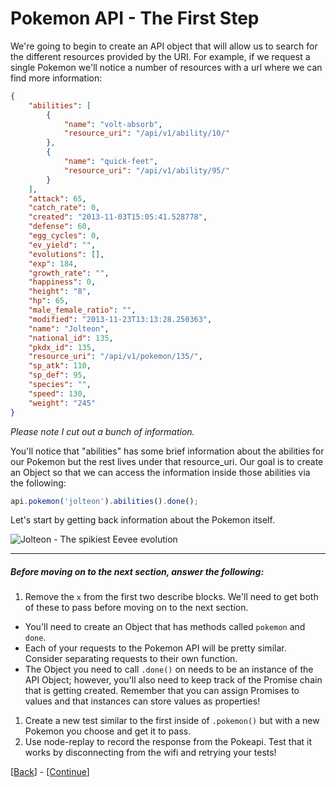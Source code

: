 # Pokemon API - The First Step

We're going to begin to create an API object that will allow us to search for the different resources provided by the URI. For example, if we request a single Pokemon we'll notice a number of resources with a url where we can find more information:

```json
{
    "abilities": [
        {
            "name": "volt-absorb",
            "resource_uri": "/api/v1/ability/10/"
        },
        {
            "name": "quick-feet",
            "resource_uri": "/api/v1/ability/95/"
        }
    ],
    "attack": 65,
    "catch_rate": 0,
    "created": "2013-11-03T15:05:41.528778",
    "defense": 60,
    "egg_cycles": 0,
    "ev_yield": "",
    "evolutions": [],
    "exp": 184,
    "growth_rate": "",
    "happiness": 0,
    "height": "8",
    "hp": 65,
    "male_female_ratio": "",
    "modified": "2013-11-23T13:13:28.250363",
    "name": "Jolteon",
    "national_id": 135,
    "pkdx_id": 135,
    "resource_uri": "/api/v1/pokemon/135/",
    "sp_atk": 110,
    "sp_def": 95,
    "species": "",
    "speed": 130,
    "weight": "245"
}
```

_Please note I cut out a bunch of information._

You'll notice that "abilities" has some brief information about the abilities for our Pokemon but the rest lives under that resource_uri. Our goal is to create an Object so that we can access the information inside those abilities via the following:

```javascript
api.pokemon('jolteon').abilities().done();
```

Let's start by getting back information about the Pokemon itself.

![Jolteon - The spikiest Eevee evolution](http://pokeapi.co/media/img/135.png)

* * *

##### Before moving on to the next section, answer the following:

1. Remove the `x` from the first two describe blocks. We'll need to get both of these to pass before moving on to the next section.
  * You'll need to create an Object that has methods called `pokemon` and `done`.
  * Each of your requests to the Pokemon API will be pretty similar. Consider separating requests to their own function.
  * The Object you need to call `.done()` on needs to be an instance of the API Object; however, you'll also need to keep track of the Promise chain that is getting created. Remember that you can assign Promises to values and that instances can store values as properties!
1. Create a new test similar to the first inside of `.pokemon()` but with a new Pokemon you choose and get it to pass.
1. Use node-replay to record the response from the Pokeapi. Test that it works by disconnecting from the wifi and retrying your tests!

[[Back](step-1.md)] - [[Continue](step-3.md)]